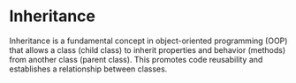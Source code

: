 # Inheritance
Inheritance is a fundamental concept in object-oriented programming (OOP) that allows a class (child class) to inherit properties and behavior (methods) from another class (parent class). This promotes code reusability and establishes a relationship between classes.